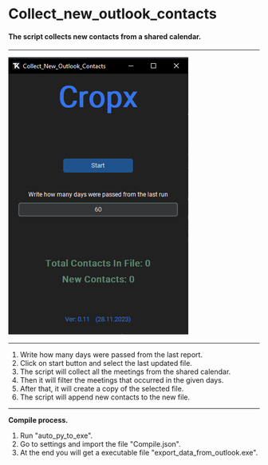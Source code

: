 # Collect_new_outlook_contacts

#### The script collects new contacts from a shared calendar.
***
![img.png](img.png)

***
1. Write how many days were passed from the last report.
2. Click on start button and select the last updated file.
3. The script will collect all the meetings from the shared calendar.
4. Then it will filter the meetings that occurred in the given days.
5. After that, it will create a copy of the selected file.
6. The script will append new contacts to the new file.


***

**Compile process.**
1. Run "auto_py_to_exe".
2. Go to settings and import the file "Compile.json".
3. At the end you will get a executable file "export_data_from_outlook.exe".



